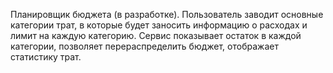 Планировщик бюджета (в разработке).
Пользователь заводит основные категории трат, в которые будет заносить информацию о расходах и лимит на каждую категорию. Сервис показывает остаток в каждой категории, позволяет перераспределить бюджет, отображает статистику трат.
